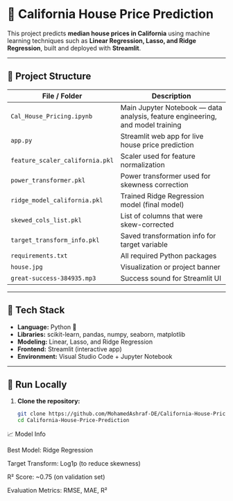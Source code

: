 # 🏡 California House Price Prediction

This project predicts **median house prices in California** using machine learning techniques such as **Linear Regression, Lasso, and Ridge Regression**, built and deployed with **Streamlit**.

---

## 📂 Project Structure

| File / Folder | Description |
|----------------|--------------|
| `Cal_House_Pricing.ipynb` | Main Jupyter Notebook — data analysis, feature engineering, and model training |
| `app.py` | Streamlit web app for live house price prediction |
| `feature_scaler_california.pkl` | Scaler used for feature normalization |
| `power_transformer.pkl` | Power transformer used for skewness correction |
| `ridge_model_california.pkl` | Trained Ridge Regression model (final model) |
| `skewed_cols_list.pkl` | List of columns that were skew-corrected |
| `target_transform_info.pkl` | Saved transformation info for target variable |
| `requirements.txt` | All required Python packages |
| `house.jpg` | Visualization or project banner |
| `great-success-384935.mp3` | Success sound for Streamlit UI |

---

## 🧠 Tech Stack

- **Language:** Python 🐍  
- **Libraries:** scikit-learn, pandas, numpy, seaborn, matplotlib  
- **Modeling:** Linear, Lasso, and Ridge Regression  
- **Frontend:** Streamlit (interactive app)  
- **Environment:** Visual Studio Code + Jupyter Notebook  

---

## 🚀 Run Locally

1. **Clone the repository:**
   ```bash
   git clone https://github.com/MohamedAshraf-DE/California-House-Price-Prediction.git
   cd California-House-Price-Prediction
📈 Model Info

Best Model: Ridge Regression

Target Transform: Log1p (to reduce skewness)

R² Score: ~0.75 (on validation set)

Evaluation Metrics: RMSE, MAE, R²
